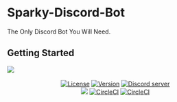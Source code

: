 # Sparky-Discord-Bot
The Only Discord Bot You Will Need.

## Getting Started
<div>
  <div style="margin-left:auto;margin-right:auto;">
    <img src="https://i.imgur.com/4wYz7Y2.png"><br><br>
    <p align="center" style="margin:0;">
      <a href="https://github.com/Anish-Shobith/Sparky-Discord-Bot/blob/master/LICENSE.md"><img src="https://img.shields.io/github/license/anishshobith/sparkydiscordbot.svg?style=for-the-badge&maxAge=300" alt="License"></a>
      <a href="https://github.com/TheSharks/WildBeast/releases"><img src="https://img.shields.io/github/package-json/v/thesharks/wildbeast.svg?label=version&style=for-the-badge&maxAge=300" alt="Version"></a>
      <a href="https://discord.gg/wildbot"><img src="https://img.shields.io/discord/110462143152803840.svg?logo=discord&style=for-the-badge&maxAge=300" alt="Discord server"></a>
    </p>
    <p align="center" style="margin:0;">
      <a href="https://hub.docker.com/r/dougley/wildbeast"><img src="https://img.shields.io/docker/pulls/dougley/wildbeast.svg?style=for-the-badge&maxAge=300"></a>
      <a href="https://circleci.com/gh/TheSharks/WildBeast"><img src="https://img.shields.io/circleci/project/github/TheSharks/WildBeast/master.svg?label=stable&style=for-the-badge&maxAge=300&logo=circleci" alt="CircleCI"></a>
      <a href="https://circleci.com/gh/TheSharks/WildBeast/tree/experimental"><img src="https://img.shields.io/circleci/project/github/TheSharks/WildBeast/experimental.svg?label=experimental&style=for-the-badge&maxAge=300&logo=circleci" alt="CircleCI"></a>
    </p>
  </div>
</div>
